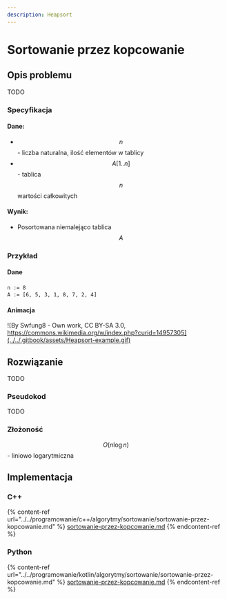 ```yaml
---
description: Heapsort
---
```


# Sortowanie przez kopcowanie

## Opis problemu

TODO

### Specyfikacja

#### Dane:

* $$n$$ - liczba naturalna, ilość elementów w tablicy
* $$A[1..n]$$ - tablica $$n$$ wartości całkowitych

#### Wynik:

* Posortowana niemalejąco tablica $$A$$ 

### Przykład

#### Dane

```
n := 8
A := [6, 5, 3, 1, 8, 7, 2, 4]
```

#### Animacja

![By Swfung8 - Own work, CC BY-SA 3.0, https://commons.wikimedia.org/w/index.php?curid=14957305](../../.gitbook/assets/Heapsort-example.gif)

## Rozwiązanie

TODO

### Pseudokod

TODO

### Złożoność

$$O(n\log{n})$$ - liniowo logarytmiczna

## Implementacja

### C++

{% content-ref url="../../programowanie/c++/algorytmy/sortowanie/sortowanie-przez-kopcowanie.md" %}
[sortowanie-przez-kopcowanie.md](../../programowanie/c++/algorytmy/sortowanie/sortowanie-przez-kopcowanie.md)
{% endcontent-ref %}

### Python

{% content-ref url="../../programowanie/kotlin/algorytmy/sortowanie/sortowanie-przez-kopcowanie.md" %}
[sortowanie-przez-kopcowanie.md](../../programowanie/kotlin/algorytmy/sortowanie/sortowanie-przez-kopcowanie.md)
{% endcontent-ref %}

